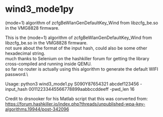 # wind3_mode1py
(mode=1) algorithm of zcfgBeWlanGenDefaultKey_Wind from libzcfg_be.so in the VMG8828 firmware.

This is the (mode=1) algorithm of zcfgBeWlanGenDefaultKey_Wind from libzcfg_be.so in the VMG8828 firmware.\
not sure about the format of the input hash, could also be some other hexadecimal string.\
much thanks to Selenium on the hashkiller forum for getting the library cross-compiled and running inside QEMU.\
so far no router is actually using this algorithm to generate the default WIFI password.\

Usage: python3 wind3_mode1.py S090Y87654321 abcdef123456 -input_hash 00112233445566778899aabbccddeeff -pwd_len 16

Credit to drsnooker for his Matlab script that this was converted from: https://forum.hashkiller.io/index.php?threads/unpublished-wpa-key-algorithms.19944/post-342096
